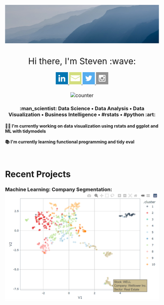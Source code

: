 <!-- bannner -->
![](https://github.com/poncest/poncest/blob/main/icons/banner.jpg)


<!-- social media buttons -->
<h1 style="font-weight:normal" align="center">
   &nbsp;Hi there, I'm Steven :wave:&nbsp;
</h1>

<div id="badges" align="center">

<a href="https://www.linkedin.com/in/stevenponce/">
   <img border="0" alt="LinkedIn" src="https://github.com/poncest/poncest/blob/main/icons/LINKEDIN.svg" width="40" height="40">
</a>

<a href="mailto:steven_ponce@yahoo.com">
   <img border="0" alt="Email" src="https://github.com/poncest/poncest/blob/main/icons/MAIL.svg" width="40" height="40">
</a>

<a href="https://twitter.com/sponce1">
   <img border="0" alt="Twitter" src="https://github.com/poncest/poncest/blob/main/icons/TWITTER.svg" width="40" height="40">
</a>

<a href="https://www.instagram.com/sponce11/">
   <img border="0" alt="Instagram" src="https://github.com/poncest/poncest/blob/main/icons/IG.svg" width="40" height="40">
</a> 


<!-- profile counter button -->
<h3 style="font-weight:normal" align="center">
<img src="https://komarev.com/ghpvc/?username=poncest&style=flat-square&color=blue" alt="counter"/>
</h3>

 <!-- hello and about me text sections -->  
<h3 align="center">
  :man_scientist: Data Science • Data Analysis • Data Visualization • Business Intelligence • #rstats • #python :art: 
</h3>

  
<h4 align="left">
   👨‍💻 I'm currently working on data visualization using rstats and ggplot and ML with tidymodels 
   <br><br>
   📚 I'm currently learning functional programming and tidy eval
</h4>
<br>


<!-- Recent Projects Section -->
<h1 align="left">
   Recent Projects
</h1>

<h3 align="left">
 Machine Learning: Company Segmentation: 
     <a href="https://rpubs.com/poncest/885397">
     <img border="0" alt="company segmentation" src="https://github.com/poncest/poncest/blob/main/img/company_segmentation.png" >
</a 
</h3>





<!--
**poncest/poncest** is a ✨ _special_ ✨ repository because its `README.md` (this file) appears on your GitHub profile.

Here are some ideas to get you started:

- 🔭 I’m currently working on ...
- 🌱 I’m currently learning ...
- 👯 I’m looking to collaborate on ...
- 🤔 I’m looking for help with ...
- 💬 Ask me about ...
- 📫 How to reach me: ...
- 😄 Pronouns: ...
- ⚡ Fun fact: ...
-->
